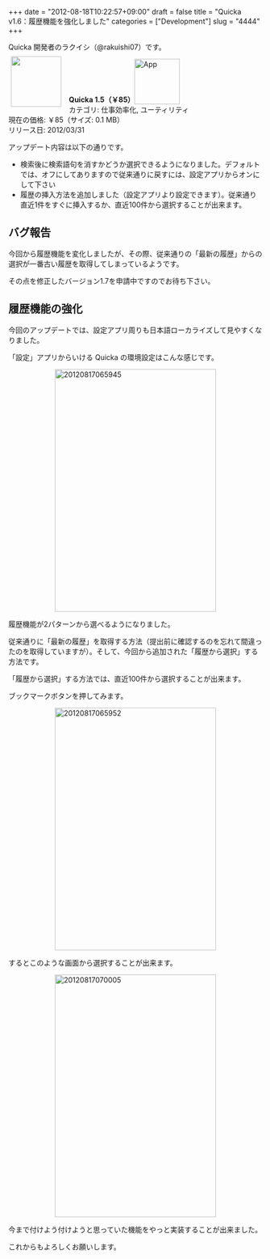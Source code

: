 +++
date = "2012-08-18T10:22:57+09:00"
draft = false
title = "Quicka v1.6：履歴機能を強化しました"
categories = ["Development"]
slug = "4444"
+++

Quicka 開発者のラクイシ（@rakuishi07）です。

<a href="https://itunes.apple.com/jp/app/id511606108?mt=8&uo=4&at=11l3RT" target="_blank" rel="nofollow"><img width="100" class="alignleft" align="left" src="http://a5.mzstatic.com/us/r1000/067/Purple/v4/8b/0f/8d/8b0f8d9e-83f6-3a80-3b09-cea66e385703/mza_3687391537383478282.100x100-75.png" style="margin: -5px 15px 1px 5px;"></a><strong> Quicka 1.5（￥85）</strong><a href="https://itunes.apple.com/jp/app/id511606108?mt=8&uo=4&at=11l3RT" target="_blank" rel="nofollow"><img src="/images/2012/12/viewinitunes_jp.png" style="vertical-align:bottom;" width="90" alt="App"></a><br> カテゴリ: 仕事効率化, ユーティリティ<br> 現在の価格: ￥85（サイズ: 0.1 MB）<br> リリース日: 2012/03/31<br style="clear: both;">

アップデート内容は以下の通りです。

<ul>
<li>検索後に検索語句を消すかどうか選択できるようになりました。デフォルトでは、オフにしてありますので従来通りに戻すには、設定アプリからオンにして下さい</li>
<li>履歴の挿入方法を追加しました（設定アプリより設定できます）。従来通り直近1件をすぐに挿入するか、直近100件から選択することが出来ます。</li>
</ul>

<h2>バグ報告</h2>

今回から履歴機能を変化しましたが、その際、従来通りの「最新の履歴」からの選択が一番古い履歴を取得してしまっているようです。

その点を修正したバージョン1.7を申請中ですのでお待ち下さい。

<h2>履歴機能の強化</h2>

今回のアップデートでは、設定アプリ周りも日本語ローカライズして見やすくなりました。

「設定」アプリからいける Quicka の環境設定はこんな感じです。

<img style="display:block; margin-left:auto; margin-right:auto;" src="/images/2012/08/20120817065945.png" alt="20120817065945" title="20120817065945.png" border="0" width="320" height="480" />

履歴機能が2パターンから選べるようになりました。

従来通りに「最新の履歴」を取得する方法（提出前に確認するのを忘れて間違ったのを取得していますが）。そして、今回から追加された「履歴から選択」する方法です。

「履歴から選択」する方法では、直近100件から選択することが出来ます。

ブックマークボタンを押してみます。

<img style="display:block; margin-left:auto; margin-right:auto;" src="/images/2012/08/20120817065952.png" alt="20120817065952" title="20120817065952.png" border="0" width="320" height="480" />

するとこのような画面から選択することが出来ます。

<img style="display:block; margin-left:auto; margin-right:auto;" src="/images/2012/08/20120817070005.png" alt="20120817070005" title="20120817070005.png" border="0" width="320" height="480" />

今まで付けよう付けようと思っていた機能をやっと実装することが出来ました。

これからもよろしくお願いします。

